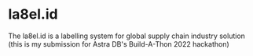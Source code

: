 # la8el.id
The la8el.id is a labelling system for global supply chain industry solution (this is my submission for Astra DB's Build-A-Thon 2022 hackathon)
